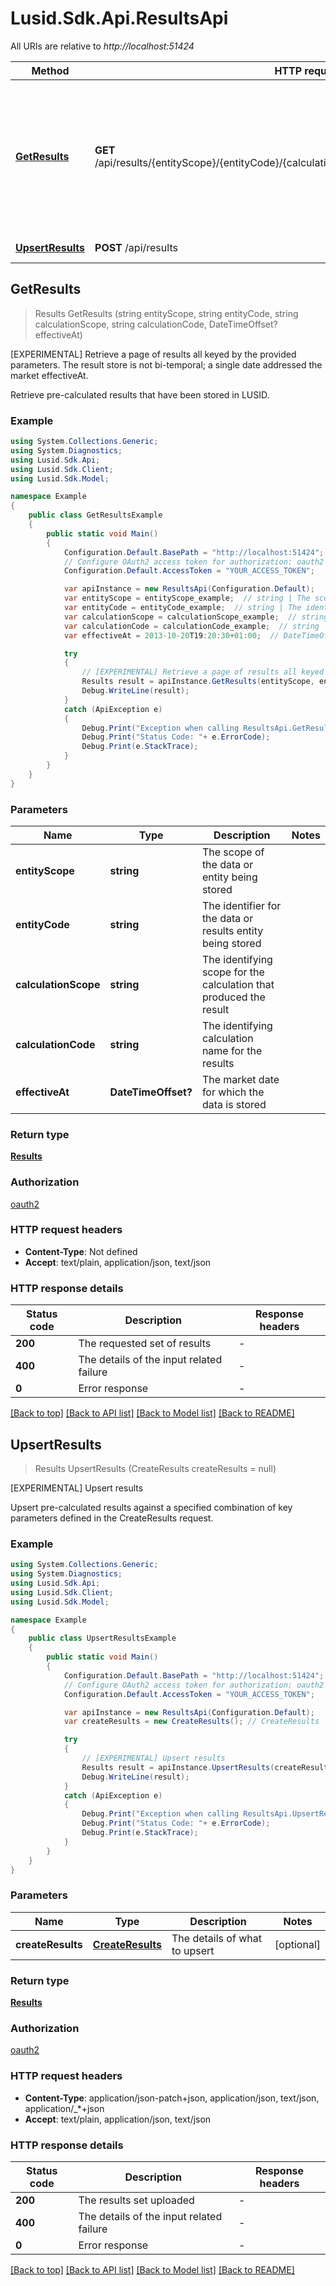 # Lusid.Sdk.Api.ResultsApi

All URIs are relative to *http://localhost:51424*

Method | HTTP request | Description
------------- | ------------- | -------------
[**GetResults**](ResultsApi.md#getresults) | **GET** /api/results/{entityScope}/{entityCode}/{calculationScope}/{calculationCode}/{effectiveAt} | [EXPERIMENTAL] Retrieve a page of results all keyed by the provided parameters. The result store is not bi-temporal; a single date  addressed the market effectiveAt.
[**UpsertResults**](ResultsApi.md#upsertresults) | **POST** /api/results | [EXPERIMENTAL] Upsert results



## GetResults

> Results GetResults (string entityScope, string entityCode, string calculationScope, string calculationCode, DateTimeOffset? effectiveAt)

[EXPERIMENTAL] Retrieve a page of results all keyed by the provided parameters. The result store is not bi-temporal; a single date  addressed the market effectiveAt.

Retrieve pre-calculated results that have been stored in LUSID.

### Example

```csharp
using System.Collections.Generic;
using System.Diagnostics;
using Lusid.Sdk.Api;
using Lusid.Sdk.Client;
using Lusid.Sdk.Model;

namespace Example
{
    public class GetResultsExample
    {
        public static void Main()
        {
            Configuration.Default.BasePath = "http://localhost:51424";
            // Configure OAuth2 access token for authorization: oauth2
            Configuration.Default.AccessToken = "YOUR_ACCESS_TOKEN";

            var apiInstance = new ResultsApi(Configuration.Default);
            var entityScope = entityScope_example;  // string | The scope of the data or entity being stored
            var entityCode = entityCode_example;  // string | The identifier for the data or results entity being stored
            var calculationScope = calculationScope_example;  // string | The identifying scope for the calculation that produced the result
            var calculationCode = calculationCode_example;  // string | The identifying calculation name for the results
            var effectiveAt = 2013-10-20T19:20:30+01:00;  // DateTimeOffset? | The market date for which the data is stored

            try
            {
                // [EXPERIMENTAL] Retrieve a page of results all keyed by the provided parameters. The result store is not bi-temporal; a single date  addressed the market effectiveAt.
                Results result = apiInstance.GetResults(entityScope, entityCode, calculationScope, calculationCode, effectiveAt);
                Debug.WriteLine(result);
            }
            catch (ApiException e)
            {
                Debug.Print("Exception when calling ResultsApi.GetResults: " + e.Message );
                Debug.Print("Status Code: "+ e.ErrorCode);
                Debug.Print(e.StackTrace);
            }
        }
    }
}
```

### Parameters


Name | Type | Description  | Notes
------------- | ------------- | ------------- | -------------
 **entityScope** | **string**| The scope of the data or entity being stored | 
 **entityCode** | **string**| The identifier for the data or results entity being stored | 
 **calculationScope** | **string**| The identifying scope for the calculation that produced the result | 
 **calculationCode** | **string**| The identifying calculation name for the results | 
 **effectiveAt** | **DateTimeOffset?**| The market date for which the data is stored | 

### Return type

[**Results**](Results.md)

### Authorization

[oauth2](../README.md#oauth2)

### HTTP request headers

- **Content-Type**: Not defined
- **Accept**: text/plain, application/json, text/json

### HTTP response details
| Status code | Description | Response headers |
|-------------|-------------|------------------|
| **200** | The requested set of results |  -  |
| **400** | The details of the input related failure |  -  |
| **0** | Error response |  -  |

[[Back to top]](#)
[[Back to API list]](../README.md#documentation-for-api-endpoints)
[[Back to Model list]](../README.md#documentation-for-models)
[[Back to README]](../README.md)


## UpsertResults

> Results UpsertResults (CreateResults createResults = null)

[EXPERIMENTAL] Upsert results

Upsert pre-calculated results against a specified combination of key parameters defined in the CreateResults request.

### Example

```csharp
using System.Collections.Generic;
using System.Diagnostics;
using Lusid.Sdk.Api;
using Lusid.Sdk.Client;
using Lusid.Sdk.Model;

namespace Example
{
    public class UpsertResultsExample
    {
        public static void Main()
        {
            Configuration.Default.BasePath = "http://localhost:51424";
            // Configure OAuth2 access token for authorization: oauth2
            Configuration.Default.AccessToken = "YOUR_ACCESS_TOKEN";

            var apiInstance = new ResultsApi(Configuration.Default);
            var createResults = new CreateResults(); // CreateResults | The details of what to upsert (optional) 

            try
            {
                // [EXPERIMENTAL] Upsert results
                Results result = apiInstance.UpsertResults(createResults);
                Debug.WriteLine(result);
            }
            catch (ApiException e)
            {
                Debug.Print("Exception when calling ResultsApi.UpsertResults: " + e.Message );
                Debug.Print("Status Code: "+ e.ErrorCode);
                Debug.Print(e.StackTrace);
            }
        }
    }
}
```

### Parameters


Name | Type | Description  | Notes
------------- | ------------- | ------------- | -------------
 **createResults** | [**CreateResults**](CreateResults.md)| The details of what to upsert | [optional] 

### Return type

[**Results**](Results.md)

### Authorization

[oauth2](../README.md#oauth2)

### HTTP request headers

- **Content-Type**: application/json-patch+json, application/json, text/json, application/_*+json
- **Accept**: text/plain, application/json, text/json

### HTTP response details
| Status code | Description | Response headers |
|-------------|-------------|------------------|
| **200** | The results set uploaded |  -  |
| **400** | The details of the input related failure |  -  |
| **0** | Error response |  -  |

[[Back to top]](#)
[[Back to API list]](../README.md#documentation-for-api-endpoints)
[[Back to Model list]](../README.md#documentation-for-models)
[[Back to README]](../README.md)


